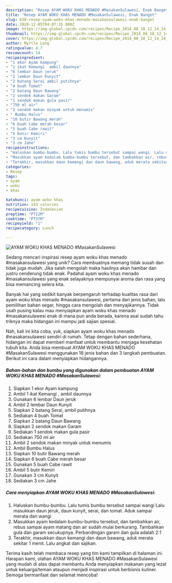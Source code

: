 ```yaml
---
description: "Resep AYAM WOKU KHAS MENADO #MasakanSulawesi, Enak Banget"
title: "Resep AYAM WOKU KHAS MENADO #MasakanSulawesi, Enak Banget"
slug: 638-resep-ayam-woku-khas-menado-masakansulawesi-enak-banget
date: 2020-12-05T04:07:15.000Z
image: https://img-global.cpcdn.com/recipes/Recipe_2014_08_18_12_14_24_981_9a3d37689c28fbb5f692/751x532cq70/ayam-woku-khas-menado-masakansulawesi-foto-resep-utama.jpg
thumbnail: https://img-global.cpcdn.com/recipes/Recipe_2014_08_18_12_14_24_981_9a3d37689c28fbb5f692/751x532cq70/ayam-woku-khas-menado-masakansulawesi-foto-resep-utama.jpg
cover: https://img-global.cpcdn.com/recipes/Recipe_2014_08_18_12_14_24_981_9a3d37689c28fbb5f692/751x532cq70/ayam-woku-khas-menado-masakansulawesi-foto-resep-utama.jpg
author: Myrtle Long
ratingvalue: 4.7
reviewcount: 14
recipeingredient:
- "1 ekor Ayam kampung"
- "1 ikat Kemangi  ambil daunnya"
- "6 lembar Daun jeruk"
- "2 lembar Daun Kunyit"
- "2 batang Serai ambil putihnya"
- "4 buah Tomat"
- "2 batang Daun Bawang"
- "2 sendok makan Garam"
- "1 sendok makan gula pasir"
- "750 ml air"
- "2 sendok makan minyak untuk menumis"
- " Bumbu Halus"
- "10 butir Bawang merah"
- "6 buah Cabe merah besar"
- "5 buah Cabe rawit"
- "5 butir Kemiri"
- "3 cm Kunyit"
- "3 cm Jahe"
recipeinstructions:
- "Haluskan bumbu-bumbu. Lalu tumis bumbu tersebut sampai wangi  Lalu masukkan daun jeruk, daun kunyit, serai, dan tomat. Aduk sampai merata dan wangi"
- "Masukkan ayam kedalam bumbu-bumbu tersebut, dan tambahkan air, rebus sampai ayam matang dan air sudah mulai berkurang. Tambahkan gula dan garam secukupnya. Perbandingan garam dan gula adalah 2:1"
- "Terakhir, masukkan daun kemangi dan daun bawang, aduk merata sekitar 1 menit. Lalu angkat dan sajikan."
categories:
- Resep
tags:
- ayam
- woku
- khas

katakunci: ayam woku khas 
nutrition: 143 calories
recipecuisine: Indonesian
preptime: "PT12M"
cooktime: "PT37M"
recipeyield: "1"
recipecategory: Lunch

---
```



![AYAM WOKU KHAS MENADO #MasakanSulawesi](https://img-global.cpcdn.com/recipes/Recipe_2014_08_18_12_14_24_981_9a3d37689c28fbb5f692/751x532cq70/ayam-woku-khas-menado-masakansulawesi-foto-resep-utama.jpg)

Sedang mencari inspirasi resep ayam woku khas menado #masakansulawesi yang unik? Cara membuatnya memang tidak susah dan tidak juga mudah. Jika salah mengolah maka hasilnya akan hambar dan justru cenderung tidak enak. Padahal ayam woku khas menado #masakansulawesi yang enak selayaknya mempunyai aroma dan rasa yang bisa memancing selera kita.

Banyak hal yang sedikit banyak berpengaruh terhadap kualitas rasa dari ayam woku khas menado #masakansulawesi, pertama dari jenis bahan, lalu pemilihan bahan segar, hingga cara mengolah dan menyajikannya. Tidak usah pusing kalau mau menyiapkan ayam woku khas menado #masakansulawesi enak di mana pun anda berada, karena asal sudah tahu triknya maka hidangan ini mampu jadi sajian spesial.




Nah, kali ini kita coba, yuk, siapkan ayam woku khas menado #masakansulawesi sendiri di rumah. Tetap dengan bahan sederhana, hidangan ini dapat memberi manfaat untuk membantu menjaga kesehatan tubuh kita. Anda bisa membuat AYAM WOKU KHAS MENADO #MasakanSulawesi menggunakan 18 jenis bahan dan 3 langkah pembuatan. Berikut ini cara dalam menyiapkan hidangannya.

<!--inarticleads1-->

##### Bahan-bahan dan bumbu yang digunakan dalam pembuatan AYAM WOKU KHAS MENADO #MasakanSulawesi:

1. Siapkan 1 ekor Ayam kampung
1. Ambil 1 ikat Kemangi , ambil daunnya
1. Gunakan 6 lembar Daun jeruk
1. Ambil 2 lembar Daun Kunyit
1. Siapkan 2 batang Serai, ambil putihnya
1. Sediakan 4 buah Tomat
1. Siapkan 2 batang Daun Bawang
1. Siapkan 2 sendok makan Garam
1. Sediakan 1 sendok makan gula pasir
1. Sediakan 750 ml air
1. Ambil 2 sendok makan minyak untuk menumis
1. Ambil  Bumbu Halus
1. Siapkan 10 butir Bawang merah
1. Siapkan 6 buah Cabe merah besar
1. Gunakan 5 buah Cabe rawit
1. Ambil 5 butir Kemiri
1. Gunakan 3 cm Kunyit
1. Sediakan 3 cm Jahe




<!--inarticleads2-->

##### Cara menyiapkan AYAM WOKU KHAS MENADO #MasakanSulawesi:

1. Haluskan bumbu-bumbu. Lalu tumis bumbu tersebut sampai wangi  Lalu masukkan daun jeruk, daun kunyit, serai, dan tomat. Aduk sampai merata dan wangi
1. Masukkan ayam kedalam bumbu-bumbu tersebut, dan tambahkan air, rebus sampai ayam matang dan air sudah mulai berkurang. Tambahkan gula dan garam secukupnya. Perbandingan garam dan gula adalah 2:1
1. Terakhir, masukkan daun kemangi dan daun bawang, aduk merata sekitar 1 menit. Lalu angkat dan sajikan.




Terima kasih telah membaca resep yang tim kami tampilkan di halaman ini. Harapan kami, olahan AYAM WOKU KHAS MENADO #MasakanSulawesi yang mudah di atas dapat membantu Anda menyiapkan makanan yang lezat untuk keluarga/teman ataupun menjadi inspirasi untuk berbisnis kuliner. Semoga bermanfaat dan selamat mencoba!
